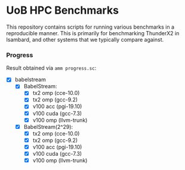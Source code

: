 # UoB HPC Benchmarks

This repository contains scripts for running various benchmarks in a reproducible manner.
This is primarily for benchmarking ThunderX2 in Isambard, and other systems that we typically compare against.

### Progress

Result obtained via `amm progress.sc`:

 - [x] babelstream
   - [x] BabelStream: 
     - [x] tx2 omp (cce-10.0)
     - [x] tx2 omp (gcc-9.2)
     - [x] v100 acc (pgi-19.10)
     - [x] v100 cuda (gcc-7.3)
     - [x] v100 omp (llvm-trunk)
   - [x] BabelStream(2^29): 
     - [x] tx2 omp (cce-10.0)
     - [x] tx2 omp (gcc-9.2)
     - [x] v100 acc (pgi-19.10)
     - [x] v100 cuda (gcc-7.3)
     - [x] v100 omp (llvm-trunk)

